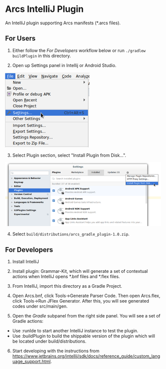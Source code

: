 # Arcs IntelliJ Plugin

An IntelliJ plugin supporting Arcs manifests (*.arcs files).

## For Users

1) Either follow the _For Developers_ workflow below or run `./gradlew buildPlugin` in this directory.

2) Open up Settings panel in Intellij or Android Studio.

![File > Settings](images/settings.png)

3) Select Plugin section, select "Install Plugin from Disk...".

![Plugins > Install Plugin from Disk...](images/plugin_from_disk.png)

4) Select `build/distributions/arcs_gradle_plugin-1.0.zip`.

## For Developers

1) Install IntelliJ

2) Install plugin: Grammar-Kit, which will generate a set of contextual actions
when IntelliJ opens *.bnf files and *.flex files.

3) From IntelliJ, import this directory as a Gradle Project.

4) Open Arcs.bnf, click Tools->Generate Parser Code. Then open Arcs.flex,
click Tools->Run JFlex Generator. After this, you will see generated codes under
src/main/gen.

5) Open the *Gradle* subpanel from the right side panel. You will see a set of
Gradle actions:
- Use :runIde to start another IntelliJ instance to test the plugin.
- Use :buildPlugin to build the shippable version of the plugin which will be
  located under build/distributions.

6) Start developing with the instructions from https://www.jetbrains.org/intellij/sdk/docs/reference_guide/custom_language_support.html.

